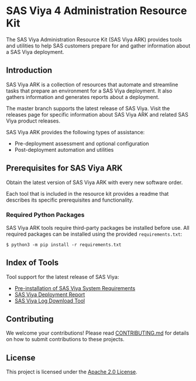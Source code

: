 # SAS Viya 4 Administration Resource Kit

The SAS Viya Administration Resource Kit (SAS Viya ARK) provides tools and utilities to help SAS customers prepare for and gather information about a SAS Viya deployment.

## Introduction
SAS Viya ARK is a collection of resources that automate and streamline tasks that prepare an environment for a SAS Viya deployment. It also gathers information and generates reports about a deployment.

The master branch supports the latest release of SAS Viya. Visit the releases page for specific information about SAS Viya ARK and related SAS Viya product releases.

SAS Viya ARK provides the following types of assistance:

  * Pre-deployment assessment and optional configuration
  * Post-deployment automation and utilities

## Prerequisites for SAS Viya ARK
Obtain the latest version of SAS Viya ARK with every new software order.

Each tool that is included in the resource kit provides a readme that describes its specific prerequisites and functionality.

### Required Python Packages
SAS Viya ARK tools require third-party packages be installed before use. All required packages can be installed using the provided `requirements.txt`:

```commandline
$ python3 -m pip install -r requirements.txt
```

## Index of Tools
Tool support for the latest release of SAS Viya:

* [Pre-installation of SAS Viya System Requirements](pre_install_report)
* [SAS Viya Deployment Report](deployment_report)
* [SAS Viya Log Download Tool](download_pod_logs)

## Contributing

We welcome your contributions! Please read [CONTRIBUTING.md](CONTRIBUTING.md) for details on how to submit contributions to these projects.

## License

This project is licensed under the [Apache 2.0 License](LICENSE).
